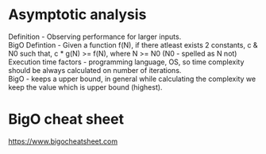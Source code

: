 # Asymptotic analysis  
Definition - Observing performance for larger inputs.   
BigO Defintion - Given a function f(N), if there atleast exists 2 constants, c & N0 such that, c * g(N) >= f(N), where N >= N0 (N0 - spelled as N not)  
Execution time factors - programming language, OS, so time complexity should be always calculated on number of iterations.  
BigO - keeps a upper bound, in general while calculating the complexity we keep the value which is upper bound (highest).  
 
# BigO cheat sheet  
https://www.bigocheatsheet.com
